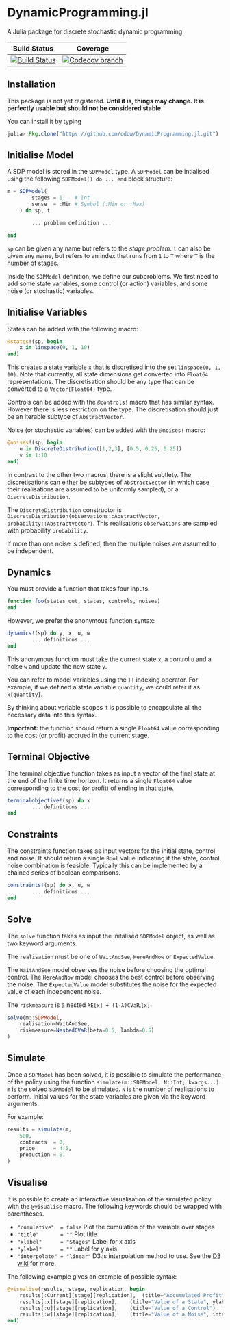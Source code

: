 # DynamicProgramming.jl

A Julia package for discrete stochastic dynamic programming.

| **Build Status** | **Coverage** |
|:--------------------:|:----------------:|
| [![Build Status][build-img]][build-url] | [![Codecov branch][codecov-img]][codecov-url]

[build-img]: https://travis-ci.org/odow/DynamicProgramming.jl.svg?branch=master
[build-url]: https://travis-ci.org/odow/DynamicProgramming.jl

[codecov-img]: https://codecov.io/github/odow/DynamicProgramming.jl/coverage.svg?branch=master
[codecov-url]: https://codecov.io/github/odow/DynamicProgramming.jl?branch=master

## Installation

This package is not yet registered. **Until it is, things may change. It is perfectly
usable but should not be considered stable**.

You can install it by typing

```julia
julia> Pkg.clone("https://github.com/odow/DynamicProgramming.jl.git")
```

## Initialise Model

A SDP model is stored in the `SDPModel` type. A `SDPModel` can be intialised
using the following `SDPModel() do ... end` block structure:

```julia
m = SDPModel(
        stages = 1.   # Int
        sense  = :Min # Symbol (:Min or :Max)
    ) do sp, t

        ... problem definition ...

end
```

`sp` can be given any name but refers to the *stage problem*. `t` can also be
given any name, but refers to an index that runs from `1` to `T` where `T` is
the number of stages.

Inside the `SDPModel` definition, we define our subproblems. We first need to
add some state variables, some control (or action) variables, and some noise (or
     stochastic) variables.


## Initialise Variables

States can be added with the following macro:
```julia
@states!(sp, begin
    x in linspace(0, 1, 10)
end)
```

This creates a state variable `x` that is discretised into the set
`linspace(0, 1, 10)`. Note that currently, all state dimensions get converted
into `Float64` representations. The discretisation should be any type that can
be converted to a `Vector{Float64}` type.

Controls can be added with the `@controls!` macro that has similar syntax.
However there is less restriction on the type. The discretisation should just be
an iterable subtype of `AbstractVector`.

Noise (or stochastic variables) can be added with the `@noises!` macro:

```julia
@noises!(sp, begin
    u in DiscreteDistribution([1,2,3], [0.5, 0.25, 0.25])
    v in 1:10
end)
```

In contrast to the other two macros, there is a slight subtlety. The
discretisations can either be subtypes of `AbstractVector` (in which case their
    realisations are assumed to be uniformly sampled), or a `DiscreteDistribution`.

The `DiscreteDistribution` constructor is
`DiscreteDistribution(observations::AbstractVector, probability::AbstractVector)`.
This realisations `observations` are sampled with probability `probability`.

If more than one noise is defined, then the multiple noises are assumed to be
independent.

## Dynamics

You must provide a function that takes four inputs.

```julia
function foo(states_out, states, controls, noises)
end
```

However, we prefer the anonymous function syntax:
```julia
dynamics!(sp) do y, x, u, w
        ... definitions ...
end
```

This anonymous function must take the current state `x`,  a control `u` and a
noise `w` and update the new state `y`.

You can refer to model variables using the `[]` indexing operator. For example,
if we defined a state variable `quantity`, we could refer it as `x[quantity]`.

By thinking about variable scopes it is possible to encapsulate all the
necessary data into this syntax.

**Important:** the function should return a single `Float64` value corresponding
 to the cost (or profit) accrued in the current stage.

## Terminal Objective

The terminal objective function takes as input a vector of the final state at
the end of the finite time horizon. It returns a single `Float64` value
corresponding to the cost (or profit) of ending in that state.

```julia
terminalobjective!(sp) do x
        ... definitions ...
end
```

## Constraints

The constraints function takes as input vectors for the initial state, control
and noise. It should return a single `Bool` value indicating if the state,
control, noise combination is feasible. Typically this can be implemented by a
chained series of boolean comparisons.

```julia
constraints!(sp) do x, u, w
        ... definitions ...
end
```

## Solve

The `solve` function takes as input the initalised `SDPModel` object, as well as
 two keyword arguments.

The `realisation` must be one of `WaitAndSee`, `HereAndNow` or `ExpectedValue`.

The `WaitAndSee` model observes the noise before choosing the optimal control.
The `HereAndNow` model chooses the best control before observing the noise.
The `ExpectedValue` model substitutes the noise for the expected value of each
 independent noise.

The `riskmeasure` is a nested `λE[x] + (1-λ)CVaRᵦ[x]`.

```julia
solve(m::SDPModel,
    realisation=WaitAndSee,
    riskmeasure=NestedCVaR(beta=0.5, lambda=0.5)
)
```

## Simulate

Once a `SDPModel` has been solved, it is possible to simulate the performance of
 the policy using the function `simulate(m::SDPModel, N::Int; kwargs...)`.
`m` is the solved `SDPModel` to be simulated. `N` is the number of realisations
to perform. Initial values for the state variables are given via the keyword
arguments.

For example:

```julia
results = simulate(m,
    500,
    contracts  = 0,
    price      = 4.5,
    production = 0.
)
```

## Visualise

It is possible to create an interactive visualisation of the simulated policy
with the `@visualise` macro. The following keywords should be wrapped with
parentheses.
 - `"cumulative"  = false` Plot the cumulation of the variable over stages
 - `"title"       = ""` Plot title
 - `"xlabel"      = "Stages"` Label for x axis
 - `"ylabel"      = ""` Label for y axis
 - `"interpolate" = "linear"` D3.js interpolation method to use. See the [D3 wiki](https://github.com/d3/d3/wiki/SVG-Shapes#line_interpolate) for more.

The following example gives an example of possible syntax:
```julia
@visualise(results, stage, replication, begin
    results[:Current][stage][replication],  (title="Accumulated Profit", ylabel="Accumulated Profit (\$)", cumulative=true)
    results[:x][stage][replication],    (title="Value of a State", ylabel="Level")
    results[:u][stage][replication],    (title="Value of a Control")
    results[:w][stage][replication],    (title="Value of a Noise", interpolate="step")
end)
```
